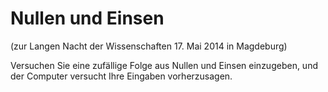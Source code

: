 Nullen und Einsen
=================

(zur Langen Nacht der Wissenschaften 17. Mai 2014 in Magdeburg)

Versuchen Sie eine zufällige Folge aus Nullen und Einsen einzugeben, 
und der Computer versucht Ihre Eingaben vorherzusagen.
